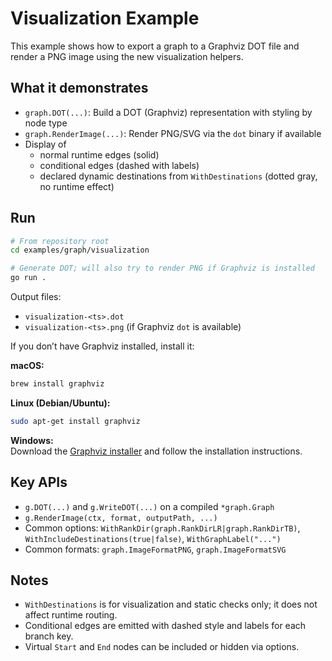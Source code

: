 # Visualization Example

This example shows how to export a graph to a Graphviz DOT file and render a PNG image using the new visualization helpers.

## What it demonstrates

- `graph.DOT(...)`: Build a DOT (Graphviz) representation with styling by node type
- `graph.RenderImage(...)`: Render PNG/SVG via the `dot` binary if available
- Display of
  - normal runtime edges (solid)
  - conditional edges (dashed with labels)
  - declared dynamic destinations from `WithDestinations` (dotted gray, no runtime effect)

## Run

```bash
# From repository root
cd examples/graph/visualization

# Generate DOT; will also try to render PNG if Graphviz is installed
go run .
```

Output files:

- `visualization-<ts>.dot`
- `visualization-<ts>.png` (if Graphviz `dot` is available)

If you don’t have Graphviz installed, install it:

**macOS:**
```bash
brew install graphviz
```

**Linux (Debian/Ubuntu):**
```bash
sudo apt-get install graphviz
```

**Windows:**  
Download the [Graphviz installer](https://www.graphviz.org/download/) and follow the installation instructions.

## Key APIs

- `g.DOT(...)` and `g.WriteDOT(...)` on a compiled `*graph.Graph`
- `g.RenderImage(ctx, format, outputPath, ...)`
- Common options: `WithRankDir(graph.RankDirLR|graph.RankDirTB)`, `WithIncludeDestinations(true|false)`, `WithGraphLabel("...")`
- Common formats: `graph.ImageFormatPNG`, `graph.ImageFormatSVG`

## Notes

- `WithDestinations` is for visualization and static checks only; it does not affect runtime routing.
- Conditional edges are emitted with dashed style and labels for each branch key.
- Virtual `Start` and `End` nodes can be included or hidden via options.
